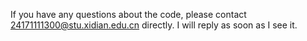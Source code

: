 If you have any questions about the code, please contact 24171111300@stu.xidian.edu.cn directly. I will reply as soon as I see it.
